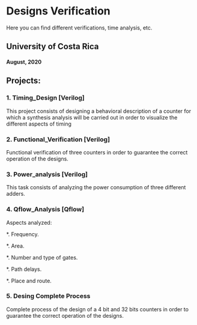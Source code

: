 # Designs Verification

Here you can find different verifications, 
time analysis, etc.

## University of Costa Rica
#### August, 2020

## Projects:
### 1. Timing_Design [Verilog]
This project consists of designing a behavioral 
description of a counter for which a synthesis
analysis will be carried out in order to visualize 
the different aspects of timing

### 2. Functional_Verification [Verilog]
Functional verification of three counters in order
to guarantee the correct operation of the designs.

### 3. Power_analysis [Verilog]
This task consists of analyzing the power 
consumption of three different adders.

### 4. Qflow_Analysis [Qflow]
Aspects analyzed: 

*. Frequency.

*. Area.

*. Number and type of gates.

*. Path delays.

*. Place and route.

### 5. Desing Complete Process
Complete process of the design of a 4 bit and 32 bits counters in order 
to guarantee the correct operation of the designs.
